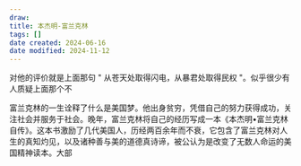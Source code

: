 ```yaml
---
draw:
title: 本杰明-富兰克林
tags: []
date created: 2024-06-16
date modified: 2024-11-12
---
```


对他的评价就是上面那句 " 从苍天处取得闪电，从暴君处取得民权 "。似乎很少有人质疑上面那个不

<!-- more -->

富兰克林的一生诠释了什么是美国梦。他出身贫穷，凭借自己的努力获得成功，关注社会并服务于社会。晚年，富兰克林将自己的经历写成一本《本杰明•富兰克林自传》。这本书激励了几代美国人，历经两百余年而不衰，它包含了富兰克林对人生的真知灼见，以及诸种善与美的道德真诗谛，被公认为是改变了无数人命运的美国精神读本。大部

